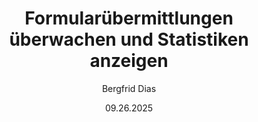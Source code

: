 ﻿---
uid: help-de-form-submission-track-redirect
title: Formularübermittlungen überwachen und Statistiken anzeigen
author: Bergfrid Dias
date: 09.26.2025
language: de
redirect_url: https://docs.superoffice.com/de/marketing/forms/learn/view-statistics.html
---
